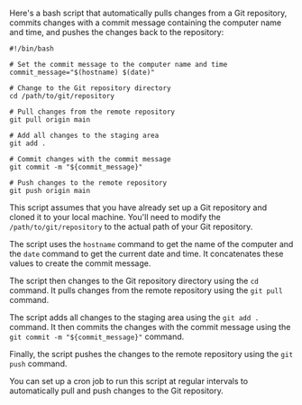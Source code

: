 Here's a bash script that automatically pulls changes from a Git repository, commits changes with a commit message containing the computer name and time, and pushes the changes back to the repository:

```
#!/bin/bash

# Set the commit message to the computer name and time
commit_message="$(hostname) $(date)"

# Change to the Git repository directory
cd /path/to/git/repository

# Pull changes from the remote repository
git pull origin main

# Add all changes to the staging area
git add .

# Commit changes with the commit message
git commit -m "${commit_message}"

# Push changes to the remote repository
git push origin main
```

This script assumes that you have already set up a Git repository and cloned it to your local machine. You'll need to modify the `/path/to/git/repository` to the actual path of your Git repository.

The script uses the `hostname` command to get the name of the computer and the `date` command to get the current date and time. It concatenates these values to create the commit message.

The script then changes to the Git repository directory using the `cd` command. It pulls changes from the remote repository using the `git pull` command.

The script adds all changes to the staging area using the `git add .` command. It then commits the changes with the commit message using the `git commit -m "${commit_message}"` command.

Finally, the script pushes the changes to the remote repository using the `git push` command.

You can set up a cron job to run this script at regular intervals to automatically pull and push changes to the Git repository.